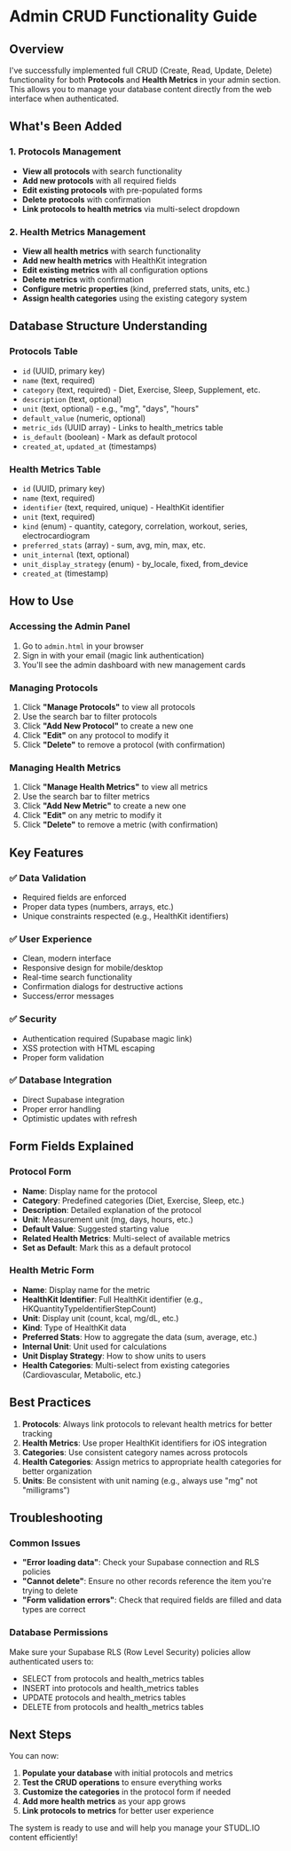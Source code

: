 # Admin CRUD Functionality Guide

## Overview
I've successfully implemented full CRUD (Create, Read, Update, Delete) functionality for both **Protocols** and **Health Metrics** in your admin section. This allows you to manage your database content directly from the web interface when authenticated.

## What's Been Added

### 1. **Protocols Management**
- **View all protocols** with search functionality
- **Add new protocols** with all required fields
- **Edit existing protocols** with pre-populated forms
- **Delete protocols** with confirmation
- **Link protocols to health metrics** via multi-select dropdown

### 2. **Health Metrics Management**
- **View all health metrics** with search functionality
- **Add new health metrics** with HealthKit integration
- **Edit existing metrics** with all configuration options
- **Delete metrics** with confirmation
- **Configure metric properties** (kind, preferred stats, units, etc.)
- **Assign health categories** using the existing category system

## Database Structure Understanding

### Protocols Table
- `id` (UUID, primary key)
- `name` (text, required)
- `category` (text, required) - Diet, Exercise, Sleep, Supplement, etc.
- `description` (text, optional)
- `unit` (text, optional) - e.g., "mg", "days", "hours"
- `default_value` (numeric, optional)
- `metric_ids` (UUID array) - Links to health_metrics table
- `is_default` (boolean) - Mark as default protocol
- `created_at`, `updated_at` (timestamps)

### Health Metrics Table
- `id` (UUID, primary key)
- `name` (text, required)
- `identifier` (text, required, unique) - HealthKit identifier
- `unit` (text, required)
- `kind` (enum) - quantity, category, correlation, workout, series, electrocardiogram
- `preferred_stats` (array) - sum, avg, min, max, etc.
- `unit_internal` (text, optional)
- `unit_display_strategy` (enum) - by_locale, fixed, from_device
- `created_at` (timestamp)

## How to Use

### Accessing the Admin Panel
1. Go to `admin.html` in your browser
2. Sign in with your email (magic link authentication)
3. You'll see the admin dashboard with new management cards

### Managing Protocols
1. Click **"Manage Protocols"** to view all protocols
2. Use the search bar to filter protocols
3. Click **"Add New Protocol"** to create a new one
4. Click **"Edit"** on any protocol to modify it
5. Click **"Delete"** to remove a protocol (with confirmation)

### Managing Health Metrics
1. Click **"Manage Health Metrics"** to view all metrics
2. Use the search bar to filter metrics
3. Click **"Add New Metric"** to create a new one
4. Click **"Edit"** on any metric to modify it
5. Click **"Delete"** to remove a metric (with confirmation)

## Key Features

### ✅ **Data Validation**
- Required fields are enforced
- Proper data types (numbers, arrays, etc.)
- Unique constraints respected (e.g., HealthKit identifiers)

### ✅ **User Experience**
- Clean, modern interface
- Responsive design for mobile/desktop
- Real-time search functionality
- Confirmation dialogs for destructive actions
- Success/error messages

### ✅ **Security**
- Authentication required (Supabase magic link)
- XSS protection with HTML escaping
- Proper form validation

### ✅ **Database Integration**
- Direct Supabase integration
- Proper error handling
- Optimistic updates with refresh

## Form Fields Explained

### Protocol Form
- **Name**: Display name for the protocol
- **Category**: Predefined categories (Diet, Exercise, Sleep, etc.)
- **Description**: Detailed explanation of the protocol
- **Unit**: Measurement unit (mg, days, hours, etc.)
- **Default Value**: Suggested starting value
- **Related Health Metrics**: Multi-select of available metrics
- **Set as Default**: Mark this as a default protocol

### Health Metric Form
- **Name**: Display name for the metric
- **HealthKit Identifier**: Full HealthKit identifier (e.g., HKQuantityTypeIdentifierStepCount)
- **Unit**: Display unit (count, kcal, mg/dL, etc.)
- **Kind**: Type of HealthKit data
- **Preferred Stats**: How to aggregate the data (sum, average, etc.)
- **Internal Unit**: Unit used for calculations
- **Unit Display Strategy**: How to show units to users
- **Health Categories**: Multi-select from existing categories (Cardiovascular, Metabolic, etc.)

## Best Practices

1. **Protocols**: Always link protocols to relevant health metrics for better tracking
2. **Health Metrics**: Use proper HealthKit identifiers for iOS integration
3. **Categories**: Use consistent category names across protocols
4. **Health Categories**: Assign metrics to appropriate health categories for better organization
5. **Units**: Be consistent with unit naming (e.g., always use "mg" not "milligrams")

## Troubleshooting

### Common Issues
- **"Error loading data"**: Check your Supabase connection and RLS policies
- **"Cannot delete"**: Ensure no other records reference the item you're trying to delete
- **"Form validation errors"**: Check that required fields are filled and data types are correct

### Database Permissions
Make sure your Supabase RLS (Row Level Security) policies allow authenticated users to:
- SELECT from protocols and health_metrics tables
- INSERT into protocols and health_metrics tables  
- UPDATE protocols and health_metrics tables
- DELETE from protocols and health_metrics tables

## Next Steps

You can now:
1. **Populate your database** with initial protocols and metrics
2. **Test the CRUD operations** to ensure everything works
3. **Customize the categories** in the protocol form if needed
4. **Add more health metrics** as your app grows
5. **Link protocols to metrics** for better user experience

The system is ready to use and will help you manage your STUDL.IO content efficiently!
